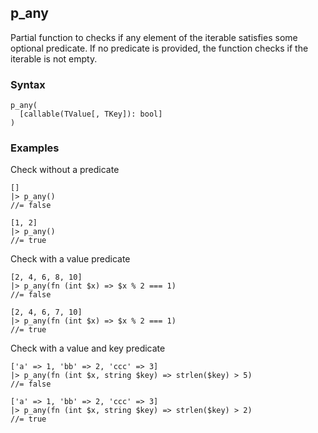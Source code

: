 [//]: # (This file is autogenerated)

## p_any

Partial function to checks if any element of the iterable satisfies some optional predicate. If no predicate is
provided, the function checks if the iterable is not empty.

### Syntax
```
p_any(
  [callable(TValue[, TKey]): bool]
)
```

### Examples
Check without a predicate
```
[]
|> p_any()
//= false
```
```
[1, 2]
|> p_any()
//= true
```
Check with a value predicate
```
[2, 4, 6, 8, 10]
|> p_any(fn (int $x) => $x % 2 === 1)
//= false
```
```
[2, 4, 6, 7, 10]
|> p_any(fn (int $x) => $x % 2 === 1)
//= true
```
Check with a value and key predicate
```
['a' => 1, 'bb' => 2, 'ccc' => 3]
|> p_any(fn (int $x, string $key) => strlen($key) > 5)
//= false
```
```
['a' => 1, 'bb' => 2, 'ccc' => 3]
|> p_any(fn (int $x, string $key) => strlen($key) > 2)
//= true
```
